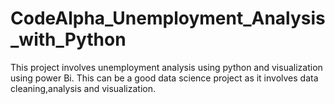 # CodeAlpha_Unemployment_Analysis_with_Python
This project involves unemployment analysis using python and visualization using power Bi. This can be a good data science project as it involves data cleaning,analysis and visualization.
